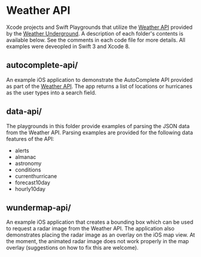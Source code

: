 # Weather API

Xcode projects and Swift Playgrounds that utilize the [Weather API][] provided
by the [Weather Underground][]. A description of each folder's contents is
available below. See the comments in each code file for more details. All
examples were deveopled in Swift 3 and Xcode 8.

## autocomplete-api/

An example iOS application to demonstrate the AutoComplete API provided as part
of the [Weather API][]. The app returns a list of locations or hurricanes as
the user types into a search field.

## data-api/

The playgrounds in this folder provide examples of parsing the JSON data from
the Weather API. Parsing examples are provided for the following data features
of the API:

- alerts
- almanac
- astronomy
- conditions
- currenthurricane
- forecast10day
- hourly10day

## wundermap-api/

An example iOS application that creates a bounding box which can be used to
request a radar image from the Weather API. The application also demonstrates
placing the radar image as an overlay on the iOS map view. At the moment, the
animated radar image does not work properly in the map overlay (suggestions on
how to fix this are welcome).

[Weather Underground]: https://www.wunderground.com
[Weather API]: https://www.wunderground.com/weather/api

